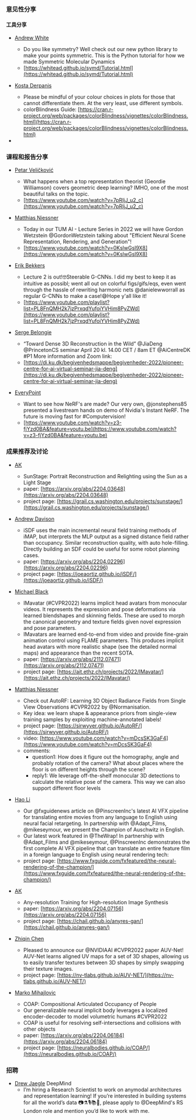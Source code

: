 ### 意见性分享
#### 工具分享
- [Andrew White](https://twitter.com/andrewwhite01/status/1512494709721214982)

    - Do you like symmetry? Well check out our new python library to make your points symmetric. This is the Python tutorial for how we made Symmetric Molecular Dynamics 
    - [https://whitead.github.io/symd/Tutorial.html](https://whitead.github.io/symd/Tutorial.html)

- [Kosta Derpanis](https://twitter.com/CSProfKGD/status/1514229780488540162)
  - Please be mindful of your colour choices in plots for those that cannot differentiate them.  At the very least, use different symbols.
  - colorBlindness Guide: [https://cran.r-project.org/web/packages/colorBlindness/vignettes/colorBlindness.html](https://cran.r-project.org/web/packages/colorBlindness/vignettes/colorBlindness.html)

- 
### 课程和报告分享
- [Petar Veličković](https://twitter.com/PetarV_93/status/1512468943461625864)

    - What happens when a top representation theorist (Geordie Williamson) covers geometric deep learning? IMHO, one of the most beautiful talks on the topic.
    - [https://www.youtube.com/watch?v=7pRIjJ_u2_c](https://www.youtube.com/watch?v=7pRIjJ_u2_c)

- [Matthias Niessner](https://twitter.com/MattNiessner/status/1513510343863058436)
  - Today in our TUM AI - Lecture Series in 2022 we will have Gordon Wetzstein @GordonWetzstein
 talking about "Efficient Neural Scene Representation, Rendering, and Generation"!
  - [https://www.youtube.com/watch?v=0KslwGsI9X8](https://www.youtube.com/watch?v=0KslwGsI9X8)

- [Erik Bekkers](https://twitter.com/erikjbekkers/status/1513748742805069832)
  - Lecture 2 is out!🤓Steerable G-CNNs. I did my best to keep it as intuitive as possibl; went all out on colorful figs/gifs/eqs, even went through the hassle of rewriting harmonic nets @danielewworrall as regular G-CNNs to make a case!😅Hope y'all like it! 
  - [https://www.youtube.com/playlist?list=PL8FnQMH2k7jzPrxqdYufoiYVHim8PyZWd](https://www.youtube.com/playlist?list=PL8FnQMH2k7jzPrxqdYufoiYVHim8PyZWd)

- [Serge Belongie](https://twitter.com/SergeBelongie/status/1513613129124622343)
  - “Toward Dense 3D Reconstruction in the Wild” @JiaDeng @PrincetonCS seminar April 20 kl. 14.00 CET / 8am ET  @AiCentreDK #P1 More information and Zoom link: 
  - [https://di.ku.dk/begivenhedsmappe/begivenheder-2022/pioneer-centre-for-ai-virtual-seminar-jia-deng](https://di.ku.dk/begivenhedsmappe/begivenheder-2022/pioneer-centre-for-ai-virtual-seminar-jia-deng)

- [EveryPoint](https://twitter.com/EveryPointIO/status/1514348592965640194)
  - Want to see how NeRF's are made? Our very own,  @jonstephens85 presented a livestream hands on demo of Nvidia's Instant NeRF. The future is moving fast for #Computervision!
  - [https://www.youtube.com/watch?v=z3-fjYzd0BA&feature=youtu.be](https://www.youtube.com/watch?v=z3-fjYzd0BA&feature=youtu.be)
### 成果推荐及讨论
- [AK](https://twitter.com/ak92501/status/1512317805537939460)

    - SunStage: Portrait Reconstruction and Relighting using the Sun as a Light Stage
    - paper: [https://arxiv.org/abs/2204.03648](https://arxiv.org/abs/2204.03648)
    - project page: [https://grail.cs.washington.edu/projects/sunstage/](https://grail.cs.washington.edu/projects/sunstage/)


- [Andrew Davison](https://twitter.com/AjdDavison/status/1513448629079523328)
    - iSDF uses the main incremental neural field training methods of iMAP, but interprets the MLP output as a signed distance field rather than occupancy. Similar reconstruction quality, with auto hole-filling. Directly building an SDF could be useful for some robot planning cases.
    - paper: [https://arxiv.org/abs/2204.02296](https://arxiv.org/abs/2204.02296)
    - project page: [https://joeaortiz.github.io/iSDF/](https://joeaortiz.github.io/iSDF/)
  
- [Michael Black](https://twitter.com/Michael_J_Black/status/1514183295055060992)
  - IMavatar (#CVPR2022) learns implicit head avatars from monocular videos. It represents the expression and pose deformations via learned blendshapes and skinning fields. These are used to morph the canonical geometry and texture fields given novel expression and pose parameters.
  - IMavatars are learned end-to-end from video and provide fine-grain animation control using FLAME parameters. This produces implicit head avatars with more realistic shape (see the detailed normal maps) and appearance than the recent SOTA.
  - paper: [https://arxiv.org/abs/2112.07471](https://arxiv.org/abs/2112.07471)
  - project page: [https://ait.ethz.ch/projects/2022/IMavatar/](https://ait.ethz.ch/projects/2022/IMavatar/)

- [Matthias Niessner](https://twitter.com/MattNiessner/status/1513491475048419328)
  - Check out AutoRF: Learning 3D Object Radiance Fields from Single View Observations #CVPR2022 by @Normanisation. 
  - Key idea: we learn shape & appearance priors from single-view training samples by exploiting machine-annotated labels!
  - project page: [https://sirwyver.github.io/AutoRF/](https://sirwyver.github.io/AutoRF/)
  - video: [https://www.youtube.com/watch?v=mDcsSK3GaF4](https://www.youtube.com/watch?v=mDcsSK3GaF4)
  - comments:
    - question1: How does it figure out the homography, angle and probably rotation of the camera? What about places where the floor is on different heights through the scene?
    - reply1: We leverage off-the-shelf monocular 3D detections to calculate the relative pose of the camera. This way we can also support different floor levels

- [Hao Li](https://twitter.com/HaoLi81/status/1513766876593070083)
  - Our @fxguidenews article on @PinscreenInc's latest AI VFX pipeline for translating entire movies from any language to English using neural facial retargeting. In partnership with @Adapt_Films, @mikeseymour, we present the Champion of Auschwitz in English.
  - Our latest work featured in @TheWrap! In partnership with @Adapt_Films and @mikeseymour, @PinscreenInc
  demonstrates the first complete AI VFX pipeline that can translate an entire feature film in a foreign language to English using neural rendering tech:
  - project page: [https://www.fxguide.com/fxfeatured/the-neural-rendering-of-the-champion/](https://www.fxguide.com/fxfeatured/the-neural-rendering-of-the-champion/)

- [AK](https://twitter.com/ak92501/status/1514778958255984647)
  - Any-resolution Training for High-resolution Image Synthesis
  - paper: [https://arxiv.org/abs/2204.07156](https://arxiv.org/abs/2204.07156)
  - project page: [https://chail.github.io/anyres-gan/](https://chail.github.io/anyres-gan/)

- [Zhiqin Chen](https://twitter.com/ZhiqinChen3/status/1514313281254551552)
  - Pleased to announce our @NVIDIAAI #CVPR2022 paper AUV-Net! AUV-Net learns aligned UV maps for a set of 3D shapes, allowing us to easily transfer textures between 3D shapes by simply swapping their texture images.
  - project page: [https://nv-tlabs.github.io/AUV-NET/](https://nv-tlabs.github.io/AUV-NET/)

- [Marko Mihajlovic](https://twitter.com/marko_mih/status/1514509014616494080)
  - COAP: Compositional Articulated Occupancy of People
  - Our generalizable neural implicit body leverages a localized encoder-decoder to model volumetric humans #CVPR2022 
  - COAP is useful for resolving self-intersections and collisions with other objects 
  - paper: [https://arxiv.org/abs/2204.06184](https://arxiv.org/abs/2204.06184)
  - project page: [https://neuralbodies.github.io/COAP/](https://neuralbodies.github.io/COAP/)
  

### 招聘
- [Drew Jaegle](https://twitter.com/drew_jaegle/status/1513867248330547200) DeepMind
  - I’m hiring a Research Scientist to work on anymodal architectures and representation learning! If you’re interested in building systems for all the world’s data 📷⚗️🎙️📚🔬, please apply to @DeepMind's RS London role and mention you’d like to work with me.
